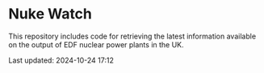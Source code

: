# Nuke Watch

This repository includes code for retrieving the latest information available on the output of EDF nuclear power plants in the UK.

Last updated: 2024-10-24 17:12